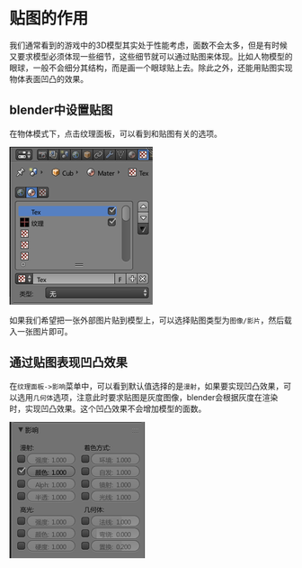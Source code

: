 # 贴图的作用

我们通常看到的游戏中的3D模型其实处于性能考虑，面数不会太多，但是有时候又要求模型必须体现一些细节，这些细节就可以通过贴图来体现。比如人物模型的眼球，一般不会细分其结构，而是画一个眼球贴上去。除此之外，还能用贴图实现物体表面凹凸的效果。

## blender中设置贴图

在物体模式下，点击纹理面板，可以看到和贴图有关的选项。

![](res/1.png)

如果我们希望把一张外部图片贴到模型上，可以选择贴图类型为`图像/影片`，然后载入一张图片即可。

## 通过贴图表现凹凸效果

在`纹理面板->影响`菜单中，可以看到默认值选择的是`漫射`，如果要实现凹凸效果，可以选用`几何体`选项，注意此时要求贴图是灰度图像，blender会根据灰度在渲染时，实现凹凸效果。这个凹凸效果不会增加模型的面数。

![](res/2.png)
